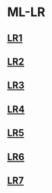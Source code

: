 # ML-LR

## [LR1](https://colab.research.google.com/github/kiligon/ML-LR/blob/main/LR1.ipynb "ноутбук в колабе для удобсства")
## [LR2](https://colab.research.google.com/github/kiligon/ML-LR/blob/main/LR2.ipynb "ноутбук в колабе для удобсства")
## [LR3](https://colab.research.google.com/github/kiligon/ML-LR/blob/main/LR3.ipynb "ноутбук в колабе для удобсства")
## [LR4](https://colab.research.google.com/github/kiligon/ML-LR/blob/main/LR4.ipynb "ноутбук в колабе для удобсства")
## [LR5](https://colab.research.google.com/github/kiligon/ML-LR/blob/main/LR5.ipynb "ноутбук в колабе для удобсства")
## [LR6](https://colab.research.google.com/github/kiligon/ML-LR/blob/main/LR6.ipynb "ноутбук в колабе для удобсства")
## [LR7](https://colab.research.google.com/github/kiligon/ML-LR/blob/main/LR7.ipynb "ноутбук в колабе для удобсства")
